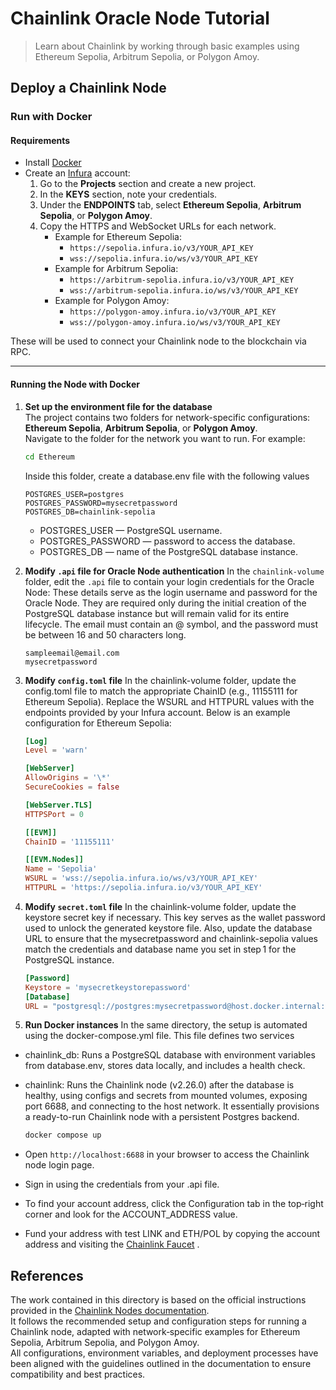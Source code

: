 # Chainlink Oracle Node Tutorial 
> Learn about Chainlink by working through basic examples using Ethereum Sepolia, Arbitrum Sepolia, or Polygon Amoy.

## Deploy a Chainlink Node

### Run with Docker

#### Requirements
- Install [Docker](https://docs.docker.com/get-docker/)  
- Create an [Infura](https://infura.io/) account:  
  1. Go to the **Projects** section and create a new project.  
  2. In the **KEYS** section, note your credentials.  
  3. Under the **ENDPOINTS** tab, select **Ethereum Sepolia**, **Arbitrum Sepolia**, or **Polygon Amoy**.  
  4. Copy the HTTPS and WebSocket URLs for each network.  
     - Example for Ethereum Sepolia:  
       - `https://sepolia.infura.io/v3/YOUR_API_KEY`  
       - `wss://sepolia.infura.io/ws/v3/YOUR_API_KEY`  
     - Example for Arbitrum Sepolia:  
       - `https://arbitrum-sepolia.infura.io/v3/YOUR_API_KEY`  
       - `wss://arbitrum-sepolia.infura.io/ws/v3/YOUR_API_KEY` 
     - Example for Polygon Amoy:  
       - `https://polygon-amoy.infura.io/v3/YOUR_API_KEY`  
       - `wss://polygon-amoy.infura.io/ws/v3/YOUR_API_KEY`

These will be used to connect your Chainlink node to the blockchain via RPC.

---

#### Running the Node with Docker


1. **Set up the environment file for the database**  
   The project contains two folders for network-specific configurations: **Ethereum Sepolia**, **Arbitrum Sepolia**, or **Polygon Amoy**.   
   Navigate to the folder for the network you want to run. For example:

   ```bash
   cd Ethereum
   ```
   Inside this folder, create a database.env file with the following values

   ```env
   POSTGRES_USER=postgres
   POSTGRES_PASSWORD=mysecretpassword
   POSTGRES_DB=chainlink-sepolia
   ```
   - POSTGRES_USER — PostgreSQL username.
   - POSTGRES_PASSWORD — password to access the database.
   - POSTGRES_DB — name of the PostgreSQL database instance.



2. **Modify `.api` file for Oracle Node authentication**
In the `chainlink-volume` folder, edit the `.api` file to contain your login credentials for the Oracle Node: These details serve as the login username and password for the Oracle Node. They are required only during the initial creation of the PostgreSQL database instance but will remain valid for its entire lifecycle. The email must contain an @ symbol, and the password must be between 16 and 50 characters long.
 
    ```api
    sampleemail@email.com
    mysecretpassword
    ```


3. **Modify `config.toml` file**
In the chainlink-volume folder, update the config.toml file to match the appropriate ChainID (e.g., 11155111 for Ethereum Sepolia). Replace the WSURL and HTTPURL values with the endpoints provided by your Infura account. Below is an example configuration for Ethereum Sepolia:

    ```toml
    [Log]
    Level = 'warn'

    [WebServer]
    AllowOrigins = '\*'
    SecureCookies = false

    [WebServer.TLS]
    HTTPSPort = 0

    [[EVM]]
    ChainID = '11155111'

    [[EVM.Nodes]]
    Name = 'Sepolia'
    WSURL = 'wss://sepolia.infura.io/ws/v3/YOUR_API_KEY'
    HTTPURL = 'https://sepolia.infura.io/v3/YOUR_API_KEY'
    ```


4. **Modify `secret.toml` file**
In the chainlink-volume folder, update the keystore secret key if necessary. This key serves as the wallet password used to unlock the generated keystore file. Also, update the database URL to ensure that the mysecretpassword and chainlink-sepolia values match the credentials and database name you set in step 1 for the PostgreSQL instance.

    ```toml
    [Password]
    Keystore = 'mysecretkeystorepassword'
    [Database]
    URL = "postgresql://postgres:mysecretpassword@host.docker.internal:5432/chainlink-sepolia?sslmode=disable"
    ```


5. **Run Docker instances**
In the same directory, the setup is automated using the docker-compose.yml file. This file defines two services
  - chainlink_db: Runs a PostgreSQL database with environment variables from database.env, stores data locally, and includes a health check.
  - chainlink: Runs the Chainlink node (v2.26.0) after the database is healthy, using configs and secrets from mounted volumes, exposing port 6688, and connecting to the host network.
  It essentially provisions a ready-to-run Chainlink node with a persistent Postgres backend.

    ```bash
    docker compose up
    ```
  - Open `http://localhost:6688` in your browser to access the Chainlink node login page.
  - Sign in using the credentials from your .api file.
  - To find your account address, click the Configuration tab in the top‑right corner and look for the ACCOUNT_ADDRESS value.
  - Fund your address with test LINK and ETH/POL by copying the account address and visiting the [Chainlink Faucet](https://faucets.chain.link/) .


## References

The work contained in this directory is based on the official instructions provided in the [Chainlink Nodes documentation](https://docs.chain.link/chainlink-nodes).  
It follows the recommended setup and configuration steps for running a Chainlink node, adapted with network‑specific examples for Ethereum Sepolia, Arbitrum Sepolia, and Polygon Amoy.  
All configurations, environment variables, and deployment processes have been aligned with the guidelines outlined in the documentation to ensure compatibility and best practices.